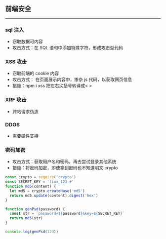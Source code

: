 ## 前端安全

---

### sql 注入

- 窃取数据可内容
- 攻击方式：在 SQL 语句中添加特殊字符，形成攻击型代码

### XSS 攻击

- 窃取前端的 cookie 内容
- 攻击方式： 在页面展示内容中，掺杂 js 代码，以获取网页信息
- 措施：npm i xss 把左右尖括号转译成&lt; &gt;

### XRF 攻击

- 跨站请求伪造

### DDOS

- 需要硬件支持

### 密码加密

- 攻击方式：获取用户名和密码，再去尝试登录其他系统
- 措施：将密码加密，即使拿到密码也不知道明文 crypto

```javascript
const crypto = require('crypto')
const SECRET_KEY = 'liux_123-#'
function md5(content) {
  let md5 = crypto.createHase('md5')
  return md5.update(content).digest('hex')
}

function genPsd(password) {
  const str = `password=${password}&key=${SECRET_KEY}`
  return md5(str)
}

console.log(genPsd(123))
```

